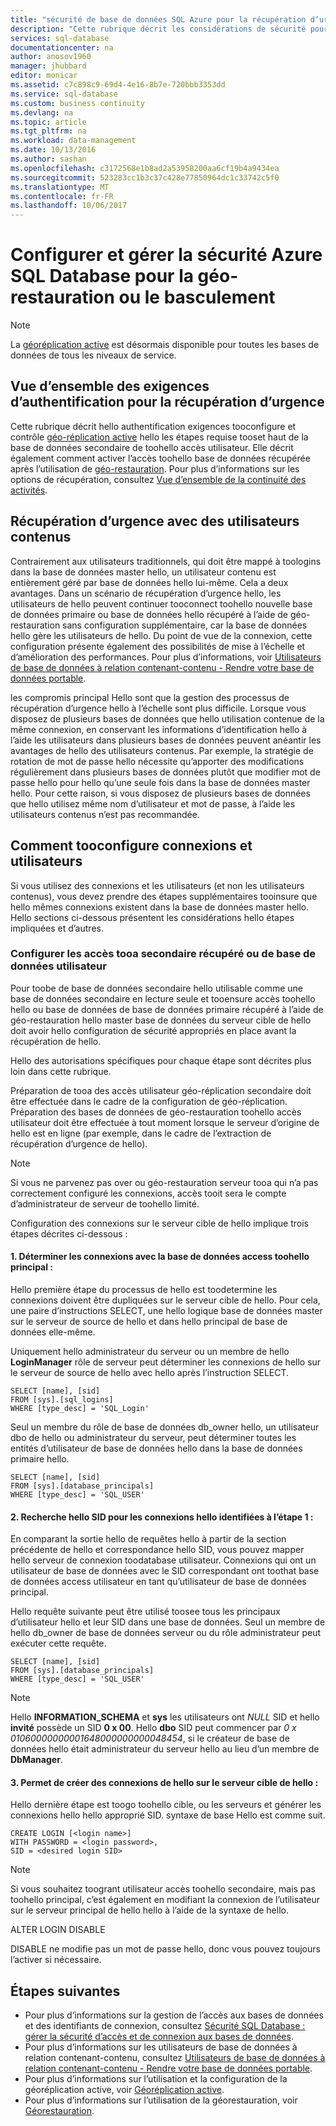 ```yaml
---
title: "sécurité de base de données SQL Azure pour la récupération d’urgence d’aaaConfigure | Documents Microsoft"
description: "Cette rubrique décrit les considérations de sécurité pour la configuration et la gestion de la sécurité après une restauration de base de données ou un serveur secondaire tooa de basculement en cas de hello de panne du centre de données ou d’autres d’urgence"
services: sql-database
documentationcenter: na
author: anosov1960
manager: jhubbard
editor: monicar
ms.assetid: c7c898c9-69d4-4e16-8b7e-720bbb3353dd
ms.service: sql-database
ms.custom: business continuity
ms.devlang: na
ms.topic: article
ms.tgt_pltfrm: na
ms.workload: data-management
ms.date: 10/13/2016
ms.author: sashan
ms.openlocfilehash: c3172568e1b8ad2a53958200aa6cf19b4a9434ea
ms.sourcegitcommit: 523283cc1b3c37c428e77850964dc1c33742c5f0
ms.translationtype: MT
ms.contentlocale: fr-FR
ms.lasthandoff: 10/06/2017
---
```

# <a name="configure-and-manage-azure-sql-database-security-for-geo-restore-or-failover"></a>Configurer et gérer la sécurité Azure SQL Database pour la géo-restauration ou le basculement 

> [!NOTE]
> La [géoréplication active](sql-database-geo-replication-overview.md) est désormais disponible pour toutes les bases de données de tous les niveaux de service.
>  

## <a name="overview-of-authentication-requirements-for-disaster-recovery"></a>Vue d’ensemble des exigences d’authentification pour la récupération d’urgence
Cette rubrique décrit hello authentification exigences tooconfigure et contrôle [géo-réplication active](sql-database-geo-replication-overview.md) hello les étapes requise tooset haut de la base de données secondaire de toohello accès utilisateur. Elle décrit également comment activer l’accès toohello base de données récupérée après l’utilisation de [géo-restauration](sql-database-recovery-using-backups.md#geo-restore). Pour plus d’informations sur les options de récupération, consultez [Vue d’ensemble de la continuité des activités](sql-database-business-continuity.md).

## <a name="disaster-recovery-with-contained-users"></a>Récupération d’urgence avec des utilisateurs contenus
Contrairement aux utilisateurs traditionnels, qui doit être mappé à toologins dans la base de données master hello, un utilisateur contenu est entièrement géré par base de données hello lui-même. Cela a deux avantages. Dans un scénario de récupération d’urgence hello, les utilisateurs de hello peuvent continuer tooconnect toohello nouvelle base de données primaire ou base de données hello récupéré à l’aide de géo-restauration sans configuration supplémentaire, car la base de données hello gère les utilisateurs de hello. Du point de vue de la connexion, cette configuration présente également des possibilités de mise à l’échelle et d’amélioration des performances. Pour plus d’informations, voir [Utilisateurs de base de données à relation contenant-contenu - Rendre votre base de données portable](https://msdn.microsoft.com/library/ff929188.aspx). 

les compromis principal Hello sont que la gestion des processus de récupération d’urgence hello à l’échelle sont plus difficile. Lorsque vous disposez de plusieurs bases de données que hello utilisation contenue de la même connexion, en conservant les informations d’identification hello à l’aide les utilisateurs dans plusieurs bases de données peuvent anéantir les avantages de hello des utilisateurs contenus. Par exemple, la stratégie de rotation de mot de passe hello nécessite qu’apporter des modifications régulièrement dans plusieurs bases de données plutôt que modifier mot de passe hello pour hello qu’une seule fois dans la base de données master hello. Pour cette raison, si vous disposez de plusieurs bases de données que hello utilisez même nom d’utilisateur et mot de passe, à l’aide les utilisateurs contenus n’est pas recommandée. 

## <a name="how-tooconfigure-logins-and-users"></a>Comment tooconfigure connexions et utilisateurs
Si vous utilisez des connexions et les utilisateurs (et non les utilisateurs contenus), vous devez prendre des étapes supplémentaires tooinsure que hello mêmes connexions existent dans la base de données master hello. Hello sections ci-dessous présentent les considérations hello étapes impliquées et d’autres.

### <a name="set-up-user-access-tooa-secondary-or-recovered-database"></a>Configurer les accès tooa secondaire récupéré ou de base de données utilisateur
Pour toobe de base de données secondaire hello utilisable comme une base de données secondaire en lecture seule et tooensure accès toohello hello ou base de données de base de données primaire récupéré à l’aide de géo-restauration hello master base de données du serveur cible de hello doit avoir hello configuration de sécurité appropriés en place avant la récupération de hello.

Hello des autorisations spécifiques pour chaque étape sont décrites plus loin dans cette rubrique.

Préparation de tooa des accès utilisateur géo-réplication secondaire doit être effectuée dans le cadre de la configuration de géo-réplication. Préparation des bases de données de géo-restauration toohello accès utilisateur doit être effectuée à tout moment lorsque le serveur d’origine de hello est en ligne (par exemple, dans le cadre de l’extraction de récupération d’urgence de hello).

> [!NOTE]
> Si vous ne parvenez pas over ou géo-restauration serveur tooa qui n’a pas correctement configuré les connexions, accès tooit sera le compte d’administrateur de serveur de toohello limité.
> 
> 

Configuration des connexions sur le serveur cible de hello implique trois étapes décrites ci-dessous :

#### <a name="1-determine-logins-with-access-toohello-primary-database"></a>1. Déterminer les connexions avec la base de données access toohello principal :
Hello première étape du processus de hello est toodetermine les connexions doivent être dupliquées sur le serveur cible de hello. Pour cela, une paire d’instructions SELECT, une hello logique base de données master sur le serveur de source de hello et dans hello principal de base de données elle-même.

Uniquement hello administrateur du serveur ou un membre de hello **LoginManager** rôle de serveur peut déterminer les connexions de hello sur le serveur de source de hello avec hello après l’instruction SELECT. 

    SELECT [name], [sid] 
    FROM [sys].[sql_logins] 
    WHERE [type_desc] = 'SQL_Login'

Seul un membre du rôle de base de données db_owner hello, un utilisateur dbo de hello ou administrateur du serveur, peut déterminer toutes les entités d’utilisateur de base de données hello dans la base de données primaire hello.

    SELECT [name], [sid]
    FROM [sys].[database_principals]
    WHERE [type_desc] = 'SQL_USER'

#### <a name="2-find-hello-sid-for-hello-logins-identified-in-step-1"></a>2. Recherche hello SID pour les connexions hello identifiées à l’étape 1 :
En comparant la sortie hello de requêtes hello à partir de la section précédente de hello et correspondance hello SID, vous pouvez mapper hello serveur de connexion toodatabase utilisateur. Connexions qui ont un utilisateur de base de données avec le SID correspondant ont toothat base de données access utilisateur en tant qu’utilisateur de base de données principal. 

Hello requête suivante peut être utilisé toosee tous les principaux d’utilisateur hello et leur SID dans une base de données. Seul un membre de hello db_owner de base de données serveur ou du rôle administrateur peut exécuter cette requête.

    SELECT [name], [sid]
    FROM [sys].[database_principals]
    WHERE [type_desc] = 'SQL_USER'

> [!NOTE]
> Hello **INFORMATION_SCHEMA** et **sys** les utilisateurs ont *NULL* SID et hello **invité** possède un SID **0 x 00**. Hello **dbo** SID peut commencer par *0 x 01060000000001648000000000048454*, si le créateur de base de données hello était administrateur du serveur hello au lieu d’un membre de **DbManager**.
> 
> 

#### <a name="3-create-hello-logins-on-hello-target-server"></a>3. Permet de créer des connexions de hello sur le serveur cible de hello :
Hello dernière étape est toogo toohello cible, ou les serveurs et générer les connexions hello hello approprié SID. syntaxe de base Hello est comme suit.

    CREATE LOGIN [<login name>]
    WITH PASSWORD = <login password>,
    SID = <desired login SID>

> [!NOTE]
> Si vous souhaitez toogrant utilisateur accès toohello secondaire, mais pas toohello principal, c’est également en modifiant la connexion de l’utilisateur sur le serveur principal de hello hello à l’aide de la syntaxe de hello.
> 
> ALTER LOGIN <login name> DISABLE
> 
> DISABLE ne modifie pas un mot de passe hello, donc vous pouvez toujours l’activer si nécessaire.
> 
> 

## <a name="next-steps"></a>Étapes suivantes
* Pour plus d’informations sur la gestion de l’accès aux bases de données et des identifiants de connexion, consultez [Sécurité SQL Database : gérer la sécurité d’accès et de connexion aux bases de données](sql-database-manage-logins.md).
* Pour plus d’informations sur les utilisateurs de base de données à relation contenant-contenu, consultez [Utilisateurs de base de données à relation contenant-contenu - Rendre votre base de données portable](https://msdn.microsoft.com/library/ff929188.aspx).
* Pour plus d’informations sur l’utilisation et la configuration de la géoréplication active, voir [Géoréplication active](sql-database-geo-replication-overview.md).
* Pour plus d’informations sur l’utilisation de la géorestauration, voir [Géorestauration](sql-database-recovery-using-backups.md#geo-restore).


